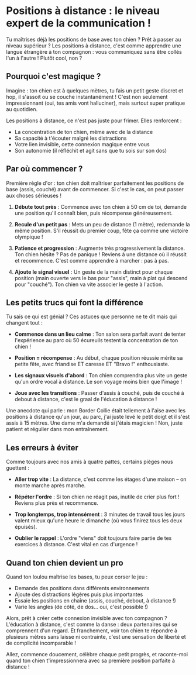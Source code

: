 # Positions à distance : le niveau expert de la communication !

Tu maîtrises déjà les positions de base avec ton chien ? Prêt à passer au niveau supérieur ? Les positions à distance, c'est comme apprendre une langue étrangère à ton compagnon : vous communiquez sans être collés l'un à l'autre ! Plutôt cool, non ?

## Pourquoi c'est magique ?

Imagine : ton chien est à quelques mètres, tu fais un petit geste discret et hop, il s'assoit ou se couche instantanément ! C'est non seulement impressionnant (oui, tes amis vont halluciner), mais surtout super pratique au quotidien.

Les positions à distance, ce n'est pas juste pour frimer. Elles renforcent :
- La concentration de ton chien, même avec de la distance
- Sa capacité à t'écouter malgré les distractions
- Votre lien invisible, cette connexion magique entre vous
- Son autonomie (il réfléchit et agit sans que tu sois sur son dos)

## Par où commencer ?

Première règle d'or : ton chien doit maîtriser parfaitement les positions de base (assis, couché) avant de commencer. Si c'est le cas, on peut passer aux choses sérieuses !

1. **Débute tout près** : Commence avec ton chien à 50 cm de toi, demande une position qu'il connaît bien, puis récompense généreusement.

2. **Recule d'un petit pas** : Mets un peu de distance (1 mètre), redemande la même position. S'il réussit du premier coup, fête ça comme une victoire olympique !

3. **Patience et progression** : Augmente très progressivement la distance. Ton chien hésite ? Pas de panique ! Reviens à une distance où il réussit et recommence. C'est comme apprendre à marcher : pas à pas.

4. **Ajoute le signal visuel** : Un geste de la main distinct pour chaque position (main ouverte vers le bas pour "assis", main à plat qui descend pour "couché"). Ton chien va vite associer le geste à l'action.

## Les petits trucs qui font la différence

Tu sais ce qui est génial ? Ces astuces que personne ne te dit mais qui changent tout :

- **Commence dans un lieu calme** : Ton salon sera parfait avant de tenter l'expérience au parc où 50 écureuils testent la concentration de ton chien !

- **Position = récompense** : Au début, chaque position réussie mérite sa petite fête, avec friandise ET caresse ET "Bravo !" enthousiaste.

- **Les signaux visuels d'abord** : Ton chien comprendra plus vite un geste qu'un ordre vocal à distance. Le son voyage moins bien que l'image !

- **Joue avec les transitions** : Passer d'assis à couché, puis de couché à debout à distance, c'est le graal de l'éducation à distance !

Une anecdote qui parle : mon Border Collie était tellement à l'aise avec les positions à distance qu'un jour, au parc, j'ai juste levé le petit doigt et il s'est assis à 15 mètres. Une dame m'a demandé si j'étais magicien ! Non, juste patient et régulier dans mon entraînement.

## Les erreurs à éviter

Comme toujours avec nos amis à quatre pattes, certains pièges nous guettent :

- **Aller trop vite** : La distance, c'est comme les étages d'une maison – on monte marche après marche.

- **Répéter l'ordre** : Si ton chien ne réagit pas, inutile de crier plus fort ! Reviens plus près et recommence.

- **Trop longtemps, trop intensément** : 3 minutes de travail tous les jours valent mieux qu'une heure le dimanche (où vous finirez tous les deux épuisés).

- **Oublier le rappel** : L'ordre "viens" doit toujours faire partie de tes exercices à distance. C'est vital en cas d'urgence !

## Quand ton chien devient un pro

Quand ton loulou maîtrise les bases, tu peux corser le jeu :

- Demande des positions dans différents environnements
- Ajoute des distractions légères puis plus importantes
- Essaie les positions en chaîne (assis, couché, debout, à distance !)
- Varie les angles (de côté, de dos... oui, c'est possible !)

Alors, prêt à créer cette connexion invisible avec ton compagnon ? L'éducation à distance, c'est comme la danse : deux partenaires qui se comprennent d'un regard. Et franchement, voir ton chien te répondre à plusieurs mètres sans laisse ni contrainte, c'est une sensation de liberté et de complicité incomparable !

Allez, commence doucement, célèbre chaque petit progrès, et raconte-moi quand ton chien t'impressionnera avec sa première position parfaite à distance ! 